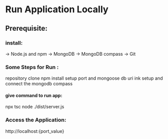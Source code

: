 # Run Application Locally

## Prerequisite:

### install:

-> Node.js and npm
-> MongoDB
-> MongoDB compass
-> Git

### Some Steps for Run :

repository clone
npm install
setup port and mongoose db uri ink
setup and connect the mongodb compass

#### give command to run app:

npx tsc
node ./dist/server.js

### Access the Application:

http://localhost:{port_value}
